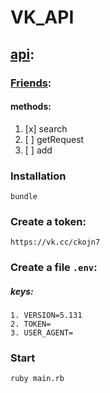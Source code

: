 # VK_API

## [api](https://dev.vk.com/reference):

### [Friends](https://dev.vk.com/method/friends): 

#### methods:
1. [x] search
2. [ ] getRequest
3. [ ] add

### Installation

```
bundle
```

### Create a token:

```
https://vk.cc/ckojn7
```

### Create a file `.env`:

##### keys:
```
1. VERSION=5.131
2. TOKEN=
3. USER_AGENT=
```

### Start

```
ruby main.rb
```
